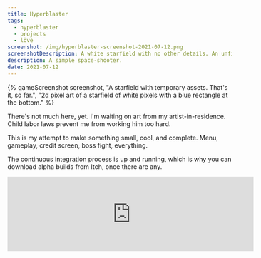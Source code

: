 ```yaml
---
title: Hyperblaster
tags:
  - hyperblaster
  - projects
  - löve
screenshot: /img/hyperblaster-screenshot-2021-07-12.png
screenshotDescription: A white starfield with no other details. An unfinished game.
description: A simple space-shooter.
date: 2021-07-12
---
```


{% gameScreenshot screenshot, "A starfield with temporary assets. That's it, so far.", "2d pixel art of a starfield of white pixels with a blue rectangle at the bottom." %}

There's not much here, yet. I'm waiting on art from my artist-in-residence. Child labor laws prevent
me from working him too hard.

This is my attempt to make something small, cool, and complete. Menu, gameplay, credit screen, boss
fight, everything.

The continuous integration process is up and running, which is why you can download alpha builds
from Itch, once there are any.

<iframe title="Hyperblaster on Itch" frameborder="0" src="https://itch.io/embed/1118450?dark=true" width="552" height="167"><a href="https://drhayes.itch.io/hyperblaster">Hyperblaster by drhayes</a></iframe>
